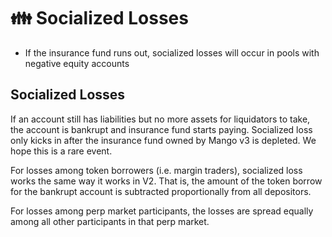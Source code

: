 # 👪 Socialized Losses

* If the insurance fund runs out, socialized losses will occur in pools with negative equity accounts

## Socialized Losses

If an account still has liabilities but no more assets for liquidators to take, the account is bankrupt and insurance fund starts paying. Socialized loss only kicks in after the insurance fund owned by Mango v3 is depleted. We hope this is a rare event.

For losses among token borrowers (i.e. margin traders), socialized loss works the same way it works in V2. That is, the amount of the token borrow for the bankrupt account is subtracted proportionally from all depositors.

For losses among perp market participants, the losses are spread equally among all other participants in that perp market.
